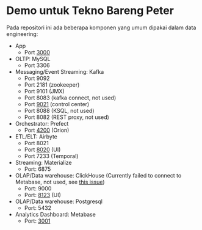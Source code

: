 # Demo untuk Tekno Bareng Peter

Pada repositori ini ada beberapa komponen yang umum dipakai dalam data engineering:

- App
    - Port [3000](http://localhost:3000)
- OLTP: MySQL
    - Port 3306
- Messaging/Event Streaming: Kafka
    - Port 9092
    - Port 2181 (zookeeper)
    - Port 9101 (JMX)
    - Port 8083 (kafka connect, not used)
    - Port [9021](http://localhost:9021) (control center)
    - Port 8088 (KSQL, not used)
    - Port 8082 (REST proxy, not used)
- Orchestrator: Prefect
    - Port [4200](http://localhost:4200) (Orion)
- ETL/ELT: Airbyte
    - Port 8021
    - Port [8020](http://localhost:8020) (UI)
    - Port 7233 (Temporal)
- Streaming: Materialize
    - Port: 6875
- OLAP/Data warehouse: ClickHouse (Currently failed to connect to Metabase, not used, see [this issue](https://github.com/enqueue/metabase-clickhouse-driver/issues/101))
    - Port: 9000
    - Port: [8123](http://localhost:8123/play) (UI)
- OLAP/Data warehouse: Postgresql
    - Port: 5432
- Analytics Dashboard: Metabase
    - Port: [3001](http://localhost:3001)